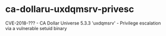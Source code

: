 # ca-dollaru-uxdqmsrv-privesc
CVE-2018-??? - CA Dollar Universe 5.3.3 'uxdqmsrv' - Privilege escalation via a vulnerable setuid binary

